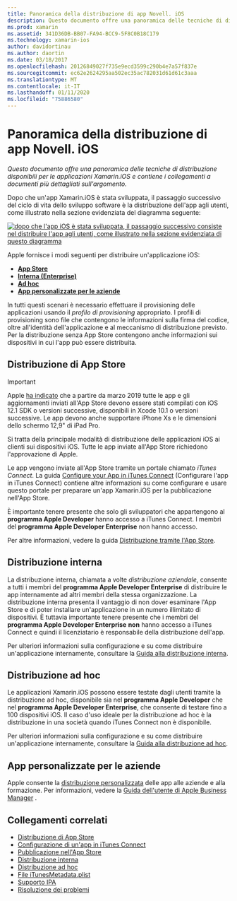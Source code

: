 ```yaml
---
title: Panoramica della distribuzione di app Novell. iOS
description: Questo documento offre una panoramica delle tecniche di distribuzione disponibili per le applicazioni Xamarin.iOS e contiene i collegamenti a documenti più dettagliati sull'argomento.
ms.prod: xamarin
ms.assetid: 341D36DB-BB07-FA94-BCC9-5F8C0B18C179
ms.technology: xamarin-ios
author: davidortinau
ms.author: daortin
ms.date: 03/18/2017
ms.openlocfilehash: 20126849027f735e9ecd3599c290b4e7a57f837e
ms.sourcegitcommit: ec62e2624295aa502ec35ac782031d61d61c3aaa
ms.translationtype: MT
ms.contentlocale: it-IT
ms.lasthandoff: 01/11/2020
ms.locfileid: "75886580"
---
```

# <a name="xamarinios-app-distribution-overview"></a>Panoramica della distribuzione di app Novell. iOS

_Questo documento offre una panoramica delle tecniche di distribuzione disponibili per le applicazioni Xamarin.iOS e contiene i collegamenti a documenti più dettagliati sull'argomento._

Dopo che un'app Xamarin.iOS è stata sviluppata, il passaggio successivo del ciclo di vita dello sviluppo software è la distribuzione dell'app agli utenti, come illustrato nella sezione evidenziata del diagramma seguente:

[![dopo che l'app iOS è stata sviluppata, il passaggio successivo consiste nel distribuire l'app agli utenti, come illustrato nella sezione evidenziata di questo diagramma](images/publishingdiagram.png)](images/publishingdiagram.png#lightbox)

Apple fornisce i modi seguenti per distribuire un'applicazione iOS:

- [**App Store**](#app-store-distribution)
- [**Interna (Enterprise)** ](#in-house-distribution)
- [**Ad hoc**](#ad-hoc-distribution)
- [**App personalizzate per le aziende**](#custom-apps-for-business)

In tutti questi scenari è necessario effettuare il provisioning delle applicazioni usando il *profilo di provisioning* appropriato. I profili di provisioning sono file che contengono le informazioni sulla firma del codice, oltre all'identità dell'applicazione e al meccanismo di distribuzione previsto. Per la distribuzione senza App Store contengono anche informazioni sui dispositivi in cui l'app può essere distribuita.

## <a name="app-store-distribution"></a>Distribuzione di App Store

> [!IMPORTANT]
> Apple [ha indicato](https://developer.apple.com/ios/submit/) che a partire da marzo 2019 tutte le app e gli aggiornamenti inviati all'App Store devono essere stati compilati con iOS 12.1 SDK o versioni successive, disponibili in Xcode 10.1 o versioni successive.
> Le app devono anche supportare iPhone Xs e le dimensioni dello schermo 12,9" di iPad Pro.

Si tratta della principale modalità di distribuzione delle applicazioni iOS ai clienti sui dispositivi iOS. Tutte le app inviate all'App Store richiedono l'approvazione di Apple.

Le app vengono inviate all'App Store tramite un portale chiamato *iTunes Connect*. La guida [Configure your App in iTunes Connect](~/ios/deploy-test/app-distribution/app-store-distribution/itunesconnect.md) (Configurare l'app in iTunes Connect) contiene altre informazioni su come configurare e usare questo portale per preparare un'app Xamarin.iOS per la pubblicazione nell'App Store.

È importante tenere presente che solo gli sviluppatori che appartengono al **programma Apple Developer** hanno accesso a iTunes Connect. I membri del **programma Apple Developer Enterprise** non hanno accesso.

Per altre informazioni, vedere la guida [Distribuzione tramite l'App Store](~/ios/deploy-test/app-distribution/app-store-distribution/index.md).

## <a name="in-house-distribution"></a>Distribuzione interna

La distribuzione interna, chiamata a volte *distribuzione aziendale*, consente a tutti i membri del **programma Apple Developer Enterprise** di distribuire le app internamente ad altri membri della stessa organizzazione. La distribuzione interna presenta il vantaggio di non dover esaminare l'App Store e di poter installare un'applicazione in un numero illimitato di dispositivi. È tuttavia importante tenere presente che i membri del **programma Apple Developer Enterprise** **non** hanno accesso a iTunes Connect e quindi il licenziatario è responsabile della distribuzione dell'app.

Per ulteriori informazioni sulla configurazione e su come distribuire un'applicazione internamente, consultare la [Guida alla distribuzione interna](~/ios/deploy-test/app-distribution/in-house-distribution.md).

## <a name="ad-hoc-distribution"></a>Distribuzione ad hoc

Le applicazioni Xamarin.iOS possono essere testate dagli utenti tramite la distribuzione ad hoc, disponibile sia nel **programma Apple Developer** che nel **programma Apple Developer Enterprise**, che consente di testare fino a 100 dispositivi iOS. Il caso d'uso ideale per la distribuzione ad hoc è la distribuzione in una società quando iTunes Connect non è disponibile.

Per ulteriori informazioni sulla configurazione e su come distribuire un'applicazione internamente, consultare la [Guida alla distribuzione ad hoc](~/ios/deploy-test/app-distribution/ad-hoc-distribution.md).

## <a name="custom-apps-for-business"></a>App personalizzate per le aziende

Apple consente la [distribuzione personalizzata](https://developer.apple.com/business/custom-apps/) delle app alle aziende e alla formazione. Per informazioni, vedere la [Guida dell'utente di Apple Business Manager](https://support.apple.com/guide/apple-business-manager/welcome/web) .

## <a name="related-links"></a>Collegamenti correlati

- [Distribuzione di App Store](~/ios/deploy-test/app-distribution/app-store-distribution/index.md)
- [Configurazione di un'app in iTunes Connect](~/ios/deploy-test/app-distribution/app-store-distribution/itunesconnect.md)
- [Pubblicazione nell'App Store](~/ios/deploy-test/app-distribution/app-store-distribution/publishing-to-the-app-store.md)
- [Distribuzione interna](~/ios/deploy-test/app-distribution/in-house-distribution.md)
- [Distribuzione ad hoc](~/ios/deploy-test/app-distribution/ad-hoc-distribution.md)
- [File iTunesMetadata.plist](~/ios/deploy-test/app-distribution/itunesmetadata.md)
- [Supporto IPA](~/ios/deploy-test/app-distribution/ipa-support.md)
- [Risoluzione dei problemi](~/ios/deploy-test/troubleshooting.md)
